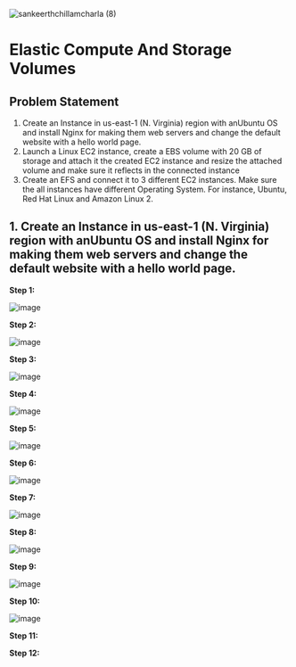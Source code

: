 
![sankeerthchillamcharla (8)](https://user-images.githubusercontent.com/46291282/128216580-4dde6f0b-5dc3-407c-b337-c2a79160b3d7.png)


# Elastic Compute And Storage Volumes

## Problem Statement 

  1. Create an Instance in us-east-1 (N. Virginia) region with anUbuntu OS and install Nginx for making them web servers and change the default website with a hello world page.
  2. Launch a Linux EC2 instance, create a EBS volume with 20 GB of storage and attach it the created EC2 instance and resize the attached volume and make sure it reflects in the connected instance
  3. Create an EFS and connect it to 3 different EC2 instances. Make sure the all instances have different Operating System. For instance, Ubuntu, Red Hat Linux and Amazon Linux 2.


## 1. Create an Instance in us-east-1 (N. Virginia) region with anUbuntu OS and install Nginx for making them web servers and change the default website with a hello world page.

  **Step 1:**
  
  ![image](https://user-images.githubusercontent.com/46291282/128218785-867af35a-1d6d-4913-a752-8727e2ae716b.png)
  
  **Step 2:**
  
  ![image](https://user-images.githubusercontent.com/46291282/128219734-5f35936c-93ad-4b0e-a885-9b13877af1fd.png)

  
  **Step 3:**
  
  ![image](https://user-images.githubusercontent.com/46291282/128219773-802a7367-3e2e-4a86-9b7b-bfc8aec321ef.png)

  
  **Step 4:**
  
  ![image](https://user-images.githubusercontent.com/46291282/128219819-6528b9a7-b00f-437a-9fc4-b7bd57e46d1a.png)

  
  **Step 5:**
  
  ![image](https://user-images.githubusercontent.com/46291282/128219894-662d980c-a507-40b5-89c9-af2ee4f5dca3.png)

  **Step 6:**
  
  ![image](https://user-images.githubusercontent.com/46291282/128219973-66c32992-4091-4421-8128-21399ba393cd.png)

  
  **Step 7:**
  
  ![image](https://user-images.githubusercontent.com/46291282/128220046-3e4bd510-cf1a-4273-98c0-ab0a355b5309.png)

  
  **Step 8:**
  
  ![image](https://user-images.githubusercontent.com/46291282/128220123-510f4d9c-149a-4b03-8d94-725bc54d93c1.png)

  **Step 9:**
  
  ![image](https://user-images.githubusercontent.com/46291282/128220171-d452845b-c903-4f8a-8d9e-46395c1c67fb.png)
  
  **Step 10:**
  
  ![image](https://user-images.githubusercontent.com/46291282/128220269-40a28da0-d086-4780-aa68-37776ce2e141.png)

  
  **Step 11:**
  
  
  
  **Step 12:**
  
  

